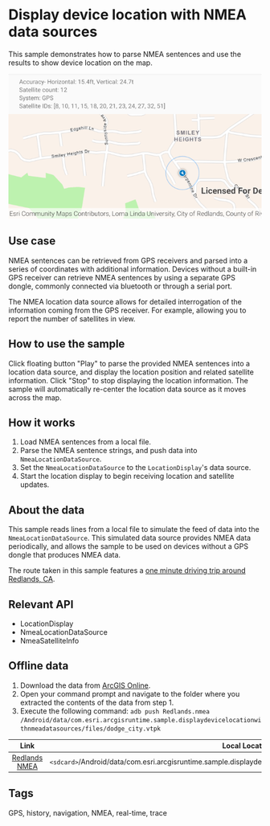 # Display device location with NMEA data sources

This sample demonstrates how to parse NMEA sentences and use the results to show device location on the map.

![Image of display device location with nmea data sources](display-device-location-with-nmea-data-sources.png)

## Use case

NMEA sentences can be retrieved from GPS receivers and parsed into a series of coordinates with additional information. Devices without a built-in GPS receiver can retrieve NMEA sentences by using a separate GPS dongle, commonly connected via bluetooth or through a serial port.

The NMEA location data source allows for detailed interrogation of the information coming from the GPS receiver. For example, allowing you to report the number of satellites in view.

## How to use the sample

Click floating button "Play" to parse the provided NMEA sentences into a location data source, and display the location position and related satellite information. Click "Stop" to stop displaying the location information. The sample will automatically re-center the location data source as it moves across the map.

## How it works

1. Load NMEA sentences from a local file.
2. Parse the NMEA sentence strings, and push data into `NmeaLocationDataSource`.
3. Set the `NmeaLocationDataSource` to the `LocationDisplay`'s data source.
4. Start the location display to begin receiving location and satellite updates.

## About the data

This sample reads lines from a local file to simulate the feed of data into the `NmeaLocationDataSource`. This simulated data source provides NMEA data periodically, and allows the sample to be used on devices without a GPS dongle that produces NMEA data.

The route taken in this sample features a [one minute driving trip around Redlands, CA](https://arcgis.com/home/item.html?id=d5bad9f4fee9483791e405880fb466da).

## Relevant API

* LocationDisplay
* NmeaLocationDataSource
* NmeaSatelliteInfo

## Offline data
1. Download the data from [ArcGIS Online](https://arcgis.com/home/item.html?id=d5bad9f4fee9483791e405880fb466da).
1. Open your command prompt and navigate to the folder where you extracted the contents of the data from step 1.
1. Execute the following command:
`adb push Redlands.nmea /Android/data/com.esri.arcgisruntime.sample.displaydevicelocationwithnmeadatasources/files/dodge_city.vtpk`

Link             |  Local Location
:-------------------------:|:-------------------------:
|[Redlands NMEA](https://arcgis.com/home/item.html?id=d5bad9f4fee9483791e405880fb466da)  |  `<sdcard>`/Android/data/com.esri.arcgisruntime.sample.displaydevicelocationwithnmeadatasources/files/Redlands.nmea

## Tags

GPS, history, navigation, NMEA, real-time, trace

